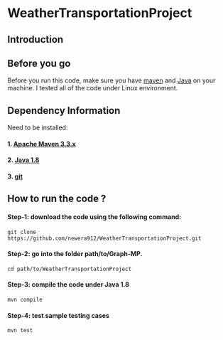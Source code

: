# WeatherTransportationProject
## Introduction


## Before you go
Before you run this code, make sure you have <a href="https://maven.apache.org/install.html" >maven</a> and <a href="http://www.oracle.com/technetwork/java/javase/downloads/jdk8-downloads-2133151.html">Java</a> on your machine. I tested all of the code under Linux environment. 

## Dependency Information
Need to be installed:
#### 1. <a href="https://maven.apache.org/install.html" >Apache Maven 3.3.x</a>
#### 2. <a href="http://www.oracle.com/technetwork/java/javase/downloads/jdk8-downloads-2133151.html">Java 1.8</a>
#### 3. <a href="https://git-scm.com/book/en/v2/Getting-Started-Installing-Git">git</a>

## How to run the code ?
#### Step-1: download the code using the following command:
```shell
git clone https://github.com/newera912/WeatherTransportationProject.git
```
#### Step-2: go into the folder path/to/Graph-MP.
```shell
cd path/to/WeatherTransportationProject
```
#### Step-3: compile the code under Java 1.8
```shell
mvn compile
```
#### Step-4: test sample testing cases
```shell
mvn test
```
